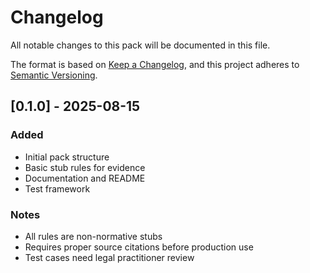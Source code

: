 # Changelog

All notable changes to this pack will be documented in this file.

The format is based on [Keep a Changelog](https://keepachangelog.com/en/1.0.0/),
and this project adheres to [Semantic Versioning](https://semver.org/spec/v2.0.0.html).

## [0.1.0] - 2025-08-15

### Added
- Initial pack structure
- Basic stub rules for evidence
- Documentation and README
- Test framework

### Notes
- All rules are non-normative stubs
- Requires proper source citations before production use
- Test cases need legal practitioner review
